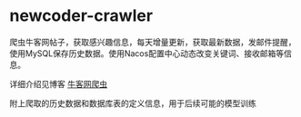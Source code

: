 # newcoder-crawler
爬虫牛客网帖子，获取感兴趣信息，每天增量更新，获取最新数据，发邮件提醒，使用MySQL保存历史数据。使用Nacos配置中心动态改变关键词、接收邮箱等信息。

详细介绍见博客 [牛客网爬虫](https://chadqiu.github.io/f06a19b2ce94.html)

附上爬取的历史数据和数据库表的定义信息，用于后续可能的模型训练